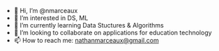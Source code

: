 - 👋 Hi, I’m @nmarceaux
- 👀 I’m interested in DS, ML
- 🌱 I’m currently learning Data Stuctures & Algorithms
- 💞️ I’m looking to collaborate on applications for education technology
- 📫 How to reach me: nathanmarceaux@gmail.com

<!---
nmarceaux/nmarceaux is a ✨ special ✨ repository because its `README.md` (this file) appears on your GitHub profile.
You can click the Preview link to take a look at your changes.
--->
